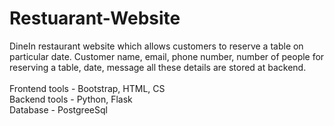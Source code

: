 # Restuarant-Website
DineIn restaurant website which allows customers to reserve a table on particular date. Customer name, email, phone number, number of people for reserving a table, date, message all these details are stored at backend.<br><br>
Frontend tools - Bootstrap, HTML, CS<br>
Backend tools - Python, Flask<br>
Database - PostgreeSql
